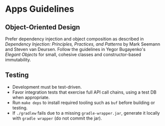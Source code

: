 # Apps Guidelines

## Object-Oriented Design

Prefer dependency injection and object composition as described in
*Dependency Injection: Principles, Practices, and Patterns* by Mark Seemann and Steven van Deursen.
Follow the guidelines in Yegor Bugayenko's *Elegant Objects* for small, cohesive classes
and constructor-based immutability.

## Testing

- Development must be test-driven.
- Favor integration tests that exercise full API call chains, using a test DB when appropriate.
- Run `make deps` to install required tooling such as `buf` before building or testing.
- If `./gradlew` fails due to a missing `gradle-wrapper.jar`, generate it locally with `gradle wrapper` (do not commit the jar).

